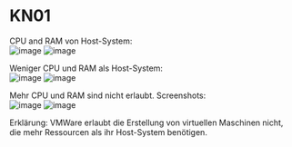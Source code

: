 # KN01  

CPU and RAM von Host-System:  
![image](https://github.com/user-attachments/assets/6186662e-4e10-4f3e-9a1e-69552ad7ff9b)
![image](https://github.com/user-attachments/assets/aedc639b-c712-440c-8022-3049ecc5a550)

Weniger CPU und RAM als Host-System:  
![image](https://github.com/user-attachments/assets/b35abd95-bde3-43b7-bb25-0948436bf7f8)
![image](https://github.com/user-attachments/assets/2a59f9cd-4edd-4a4d-855e-af3580f83aa9)

Mehr CPU und RAM sind nicht erlaubt. Screenshots:  
![image](https://github.com/user-attachments/assets/1ca7f0de-cdcd-4afb-9edf-478523a2e5bf)
![image](https://github.com/user-attachments/assets/77f53867-bc83-4ffa-bb4b-d5f1cdc82eb5)

Erklärung: 
VMWare erlaubt die Erstellung von virtuellen Maschinen nicht, die mehr Ressourcen als ihr Host-System benötigen.
